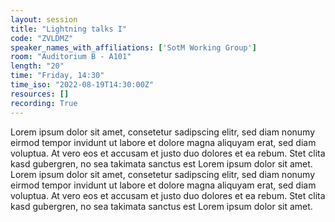 ```yaml
---
layout: session
title: "Lightning talks I"
code: "ZVLDMZ"
speaker_names_with_affiliations: ['SotM Working Group']
room: "Auditorium B - A101"
length: "20"
time: "Friday, 14:30"
time_iso: "2022-08-19T14:30:00Z"
resources: []
recording: True
---
```

Lorem ipsum dolor sit amet, consetetur sadipscing elitr, sed diam nonumy eirmod tempor invidunt ut labore et dolore magna aliquyam erat, sed diam voluptua. At vero eos et accusam et justo duo dolores et ea rebum. Stet clita kasd gubergren, no sea takimata sanctus est Lorem ipsum dolor sit amet. Lorem ipsum dolor sit amet, consetetur sadipscing elitr, sed diam nonumy eirmod tempor invidunt ut labore et dolore magna aliquyam erat, sed diam voluptua. At vero eos et accusam et justo duo dolores et ea rebum. Stet clita kasd gubergren, no sea takimata sanctus est Lorem ipsum dolor sit amet.
